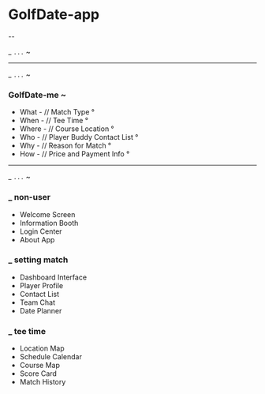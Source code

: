 # GolfDate-app

--  

_ ` ... ` ~

--- 
_ ` ... ` ~

### GolfDate-me ~
- What - // Match Type °
- When - // Tee Time ° 
- Where - // Course Location °
- Who - // Player Buddy Contact List °
- Why - // Reason for Match °
- How - // Price and Payment Info °

--- 
_ ` ... ` ~ 

### _ non-user

+ Welcome Screen
+ Information Booth 
+ Login Center
+ About App


### _ setting match

+ Dashboard Interface 
+ Player Profile 
+ Contact List
+ Team Chat
+ Date Planner


### _ tee time

+ Location Map
+ Schedule Calendar 
+ Course Map
+ Score Card
+ Match History


